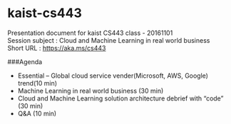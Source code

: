 # kaist-cs443
Presentation document for kaist CS443 class - 20161101  
Session subject : Cloud and Machine Learning in real world business  
Short URL : https://aka.ms/cs443  

###Agenda
- Essential – Global cloud service vender(Microsoft, AWS, Google) trend(10 min)  
- Machine Learning in real world business (30 min)  
- Cloud and Machine Learning solution architecture debrief with “code” (30 min)  
- Q&A (10 min)  
